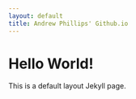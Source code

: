 ```yaml
---
layout: default
title: Andrew Phillips' Github.io
---
```


# Hello World!

This is a default layout Jekyll page.
